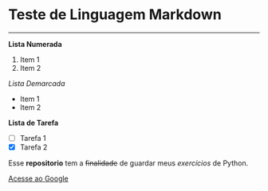 # Teste de Linguagem Markdown
***
**Lista Numerada**
1. Item 1
1. Item 2

*Lista Demarcada*
* Item 1
* Item 2

__Lista de Tarefa__
- [ ] Tarefa 1
- [x] Tarefa 2

Esse **repositorio** tem a ~~finalidade~~ de guardar meus *exercícios* de Python.

[Acesse ao Google](www.google.com.br)
